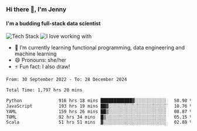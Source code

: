 ### Hi there 👋, I'm Jenny
#### I'm a budding full-stack data scientist

![Tech Stack](https://github-readme-tech-stack.vercel.app/api/cards?title=Tech+Stack&fontFamily=sans-serif&lineCount=2&theme=catppuccin_mocha&line1=python%2Cpython%2C3776AB%3Bscala%2Cscala%2CDC322F%3Bterraform%2Cterraform%2C844FBA%3Bpostgresql%2Cpostgres%2C4169E1%3B&line2=amazonwebservices%2Caws%2Cf5e0dc%3Bgooglecloud%2Cgcp%2C4285F4%3Bdocker%2Cdocker%2C2496ED%3Bpulumi%2Cpulumi%2C8A3391%3B)
![I love working with](https://github-readme-tech-stack.vercel.app/api/cards?title=I+love+working+with&fontFamily=san-serif&lineCount=3&theme=catppuccin_mocha&bg=%231e1e2e&badge=%23181825&border=%236c7086&titleColor=%2394e2d5&line1=fastapi%2Cfastapi%2C009688%3Bpydantic%2Cpydantic%2CE92063%3Brye%2Crye%2Cf5e0dc%3B&line2=apachespark%2Cspark%2CE25A1C%3Bpytorch%2Ctorch%2CEE4C2C%3B&line3=starship%2Cstarship%2CDD0B78%3Blazyvim%2Clazyvim%2C2E7DE9%3Barchlinux%2Carch%2C1793D1%3B)


- 🌱 I’m currently learning functional programming, data engineering and machine learning
- 😄 Pronouns: she/her 
- ⚡ Fun fact: I also draw! 

<!--START_SECTION:waka-->

```txt
From: 30 September 2022 - To: 28 December 2024

Total Time: 1,797 hrs 20 mins

Python              916 hrs 18 mins ████████████▓░░░░░░░░░░░░   50.98 %
JavaScript          193 hrs 19 mins ██▓░░░░░░░░░░░░░░░░░░░░░░   10.76 %
YAML                159 hrs 26 mins ██▒░░░░░░░░░░░░░░░░░░░░░░   08.87 %
TOML                92 hrs 34 mins  █▒░░░░░░░░░░░░░░░░░░░░░░░   05.15 %
Scala               51 hrs 51 mins  ▓░░░░░░░░░░░░░░░░░░░░░░░░   02.88 %
```

<!--END_SECTION:waka-->
